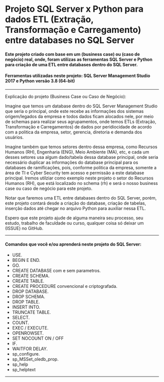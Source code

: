 # Projeto SQL Server x Python para dados ETL (Extração, Transformação e Carregamento) entre databases no SQL Server

#### Este projeto criado com base em um (business case) ou (caso de negócio) real, onde, foram utilizas as ferramentas SQL Server e Python para criação de uma ETL entre databases dentro do SQL Server. 

#### Ferramentas utilizadas neste projeto: SQL Server Management Studio 2017 e Python versão 3.8 (64-bit)

---

Explicação do projeto (Business Case ou Caso de Negócio):

Imagine que temos um database dentro do SQL Server Management Studio que seria o principal, onde este recebe as informações dos sistemas origem/legados da empresa e todos dados ficam alocados nele, por meio de schemas para realizar seus agrupamentos, onde temos ETLs (Extração, Transformação e Carregamentos) de dados por peridiocidade de acordo com a politica da empresa, setor, gerencia, diretoria e demanda dos usuários.

Imagine também que temos setores dentro dessa empresa, como Recursos Humanos (RH), Engenharia (ENG), Meio Ambiente (MA), etc, e cada um desses setores usa algum dado/tabela dessa database principal, onde seria necessário duplicar as informações do database principal para os databases de ramificações, pois, conforme politica da empresa, somente a área de TI e Cyber Security tem acesso e permissão a este database principal. Iremos utilziar como exemplo neste projeto o setor do Recursos Humanos (RH), que está localizado no schema (rh) e será o nosso business case ou caso de negócio para este projeto.

Notar que faremos uma ETL entre databases dentro do SQL Server, porém, este projeto contará desde a criação do database, criação de tabelas, inserção dados até chegar no arquivo Python para auxiliar nessa ETL.

Espero que este projeto ajude de alguma maneira seu processo, seu estudo, trabalho de faculdade ou curso, qualquer coisa só deixar um (ISSUE) no GitHub.

---

#### Comandos que você e/ou aprenderá neste projeto do SQL Server:

* USE.
* BEGIN E END.
* GO.
* CREATE DATABASE com e sem parametros.
* CREATE SCHEMA.
* CREATE TABLE.
* CREATE PROCEDURE convencional e criptografada.
* DROP DATABASE.
* DROP SCHEMA.
* DROP TABLE.
* INSERT INTO.
* TRUNCATE TABLE.
* SELECT.
* COUNT.
* EXEC / EXECUTE.
* OPENROWSET.
* SET NOCOUNT ON / OFF
* IF.
* WAITFOR DELAY.
* sp_configure.
* sp_MSSet_oledb_prop.
* sp_help
* sp_helptext

---


